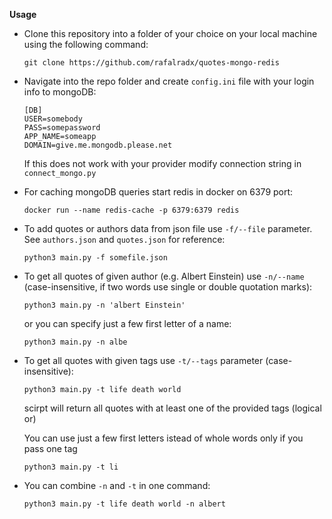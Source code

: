 **Usage**

- Clone this repository into a folder of your choice on your local machine using the following command:
    ```
    git clone https://github.com/rafalradx/quotes-mongo-redis
    ```
- Navigate into the repo folder and create `config.ini` file with your login info to mongoDB:
    ```
    [DB]
    USER=somebody
    PASS=somepassword
    APP_NAME=someapp
    DOMAIN=give.me.mongodb.please.net

    ```
    If this does not work with your provider modify connection string in `connect_mongo.py`
- For caching mongoDB queries start redis in docker on 6379 port:
     ```
     docker run --name redis-cache -p 6379:6379 redis
     ```
- To add quotes or authors data from json file use `-f/--file` parameter. See `authors.json` and `quotes.json` for reference:
     ```
     python3 main.py -f somefile.json
     ```
- To get all quotes of given author (e.g. Albert Einstein) use `-n/--name` (case-insensitive, if two words use single or double quotation marks):
     ```
     python3 main.py -n 'albert Einstein' 
     ```
     or you can specify just a few first letter of a name:
     ```
     python3 main.py -n albe
- To get all quotes with given tags use `-t/--tags` parameter (case-insensitive):
     ```
     python3 main.py -t life death world
     ```
     scirpt will return all quotes with at least one of the provided tags (logical or)

     You can use just a few first letters istead of whole words only if you pass one tag
     ```
     python3 main.py -t li 
     ```
     
- You can combine `-n` and `-t` in one command:
     ```
     python3 main.py -t life death world -n albert
     ```